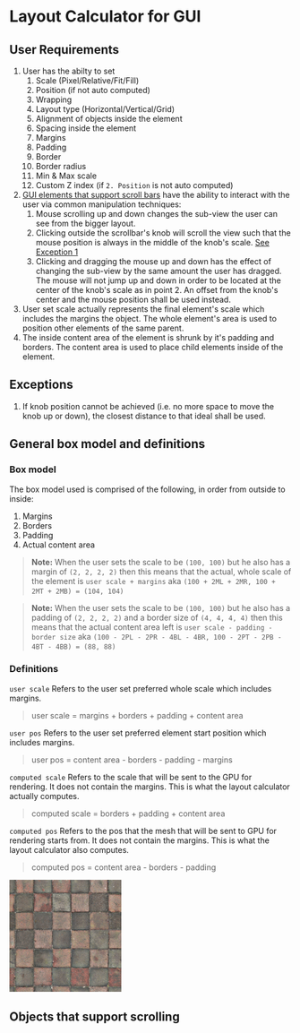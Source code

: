 # Layout Calculator for GUI

## User Requirements

1. User has the abilty to set
    1. Scale (Pixel/Relative/Fit/Fill)
    2. Position (if not auto computed)
    3. Wrapping
    4. Layout type (Horizontal/Vertical/Grid)
    5. Alignment of objects inside the element
    6. Spacing inside the element
    7. Margins
    8. Padding
    9. Border
    10. Border radius
    11. Min & Max scale
    12. Custom Z index (if `2. Position` is not auto computed)
2. [GUI elements that support scroll bars](#objects-that-support-scrolling) have the ability to interact with the user via common manipulation techniques:
   1. Mouse scrolling up and down changes the sub-view the user can see from the bigger layout.
   2. Clicking outside the scrollbar's knob will scroll the view such that the mouse position is always in the middle of the knob's
        scale. [See Exception 1](#exceptions)
   3. Clicking and dragging the mouse up and down has the effect of changing the sub-view by the same amount the user has dragged.
        The mouse will not jump up and down in order to be located at the center of the knob's scale as in point 2. An offset from
        the knob's center and the mouse position shall be used instead.
3. User set scale actually represents the final element's scale which includes the margins the object. The whole element's area is used to position other elements of the same parent.
4. The inside content area of the element is shrunk by it's padding and borders. The content area is used to place child elements inside of the element.

## Exceptions
1. If knob position cannot be achieved (i.e. no more space to move the knob up or down), the closest distance to that ideal shall be used.


## General box model and definitions
### Box model
The box model used is comprised of the following, in order from outside to inside:
   1. Margins
   2. Borders
   3. Padding
   4. Actual content area


> **Note:** When the user sets the scale to be `(100, 100)` but he also has a margin of `(2, 2, 2, 2)` then this means that the actual, whole scale of the element is `user scale + margins` aka `(100 + 2ML + 2MR, 100 + 2MT + 2MB) = (104, 104)`

> **Note:** When the user sets the scale to be `(100, 100)` but he also has a padding of `(2, 2, 2, 2)` and a border size of `(4, 4, 4, 4)` then this means that the actual content area left is `user scale - padding - border size` aka `(100 - 2PL - 2PR - 4BL - 4BR, 100 - 2PT - 2PB - 4BT - 4BB) = (88, 88)`

### Definitions
`user scale` Refers to the user set preferred whole scale which includes margins.

> user scale = margins + borders + padding + content area

`user pos` Refers to the user set preferred element start position which includes margins.

> user pos = content area - borders - padding - margins

`computed scale` Refers to the scale that will be sent to the GPU for rendering. It does not contain the margins. This is what the layout calculator actually computes.

> computed scale = borders + padding + content area

`computed pos` Refers to the pos that the mesh that will be sent to GPU for rendering starts from. It does not contain the margins. This is what the layout calculator also computes.

> computed pos = content area - borders - padding

<!-- ![alt text](/assets/textures/wall.jpg = 100x20) -->
<img src="../../assets/textures/wall.jpg" width="200" height="200" />

## Objects that support scrolling